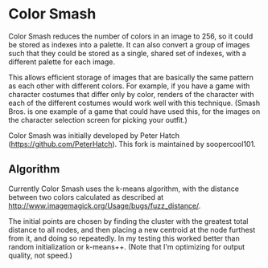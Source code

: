 Color Smash
===========

Color Smash reduces the number of colors in an image to 256, so it could be stored as indexes into a palette.  It can also convert a group of images such that they could be stored as a single, shared set of indexes, with a different palette for each image.

This allows efficient storage of images that are basically the same pattern as each other with different colors.  For example, if you have a game with character costumes that differ only by color, renders of the character with each of the different costumes would work well with this technique.  (Smash Bros. is one example of a game that could have used this, for the images on the character selection screen for picking your outfit.)

Color Smash was initially developed by Peter Hatch (https://github.com/PeterHatch). This fork is maintained by soopercool101.


Algorithm
---------

Currently Color Smash uses the k-means algorithm, with the distance between two colors calculated as described at http://www.imagemagick.org/Usage/bugs/fuzz_distance/.

The initial points are chosen by finding the cluster with the greatest total distance to all nodes, and then placing a new centroid at the node furthest from it, and doing so repeatedly.  In my testing this worked better than random initialization or k-means++.  (Note that I'm optimizing for output quality, not speed.)

